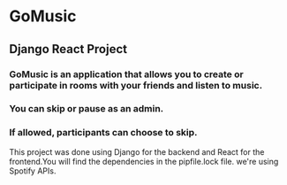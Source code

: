 # GoMusic
## Django React Project
### GoMusic is an application that allows you to create or participate in rooms with your friends and listen to music.
### You can skip or pause as an admin.
### If allowed, participants can choose to skip.
This project was done using Django for the backend and React for the frontend.You will find the dependencies in the pipfile.lock file.
we're using Spotify APIs.
